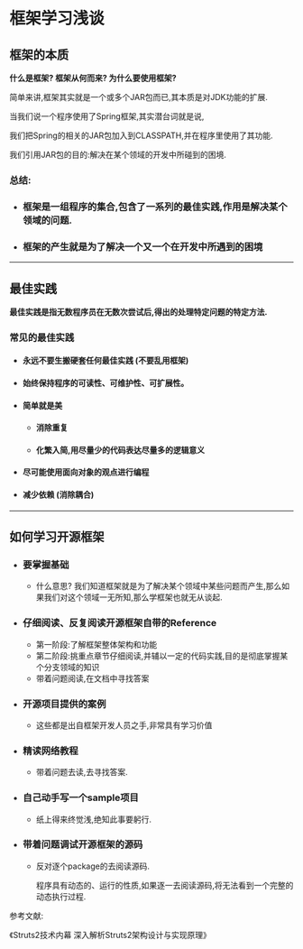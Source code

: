# 框架学习浅谈

## 框架的本质

**什么是框架? 框架从何而来? 为什么要使用框架?**

简单来讲,框架其实就是一个或多个JAR包而已,其本质是对JDK功能的扩展.

当我们说一个程序使用了Spring框架,其实潜台词就是说,

我们把Spring的相关的JAR包加入到CLASSPATH,并在程序里使用了其功能.

我们引用JAR包的目的:解决在某个领域的开发中所碰到的困境.

### 总结:

- ### 框架是一组程序的集合,包含了一系列的最佳实践,作用是解决某个领域的问题.

- ### 框架的产生就是为了解决一个又一个在开发中所遇到的困境

----

## 最佳实践

**最佳实践是指无数程序员在无数次尝试后,得出的处理特定问题的特定方法.**

### 常见的最佳实践

- #### 永远不要生搬硬套任何最佳实践   (不要乱用框架)

- #### 始终保持程序的可读性、可维护性、可扩展性。

- #### 简单就是美  

  - #### 消除重复

  - #### 化繁入简,用尽量少的代码表达尽量多的逻辑意义

- #### 尽可能使用面向对象的观点进行编程

- #### 减少依赖 (消除耦合)

-----

## 如何学习开源框架

- ### 要掌握基础

  - 什么意思? 我们知道框架就是为了解决某个领域中某些问题而产生,那么如果我们对这个领域一无所知,那么学框架也就无从谈起.

- ### 仔细阅读、反复阅读开源框架自带的Reference

  - 第一阶段:了解框架整体架构和功能
  - 第二阶段:挑重点章节仔细阅读,并辅以一定的代码实践,目的是彻底掌握某个分支领域的知识
  - 带着问题阅读,在文档中寻找答案

- ### 开源项目提供的案例

  - 这些都是出自框架开发人员之手,非常具有学习价值

- ### 精读网络教程

  - 带着问题去读,去寻找答案.

- ### 自己动手写一个sample项目

  - 纸上得来终觉浅,绝知此事要躬行.

- ### 带着问题调试开源框架的源码

  - 反对逐个package的去阅读源码. 

    程序具有动态的、运行的性质,如果逐一去阅读源码,将无法看到一个完整的动态执行过程.



参考文献:

《Struts2技术内幕 深入解析Struts2架构设计与实现原理》